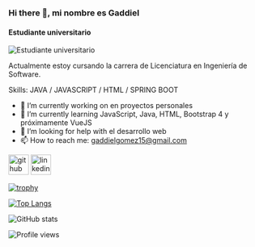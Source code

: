 ### Hi there 👋, mi nombre es Gaddiel
#### Estudiante universitario
![Estudiante universitario](https://arturssmirnovs.github.io/github-profile-readme-generator/images/banner.png)

Actualmente estoy cursando la carrera de Licenciatura en Ingeniería de Software.

Skills: JAVA / JAVASCRIPT / HTML / SPRING BOOT

- 🔭 I’m currently working on en proyectos personales 
- 🌱 I’m currently learning JavaScript, Java, HTML, Bootstrap 4 y próximamente VueJS 
- 🤔 I’m looking for help with el desarrollo web 
- 📫 How to reach me: gaddielgomez15@gmail.com 


[<img src='https://cdn.jsdelivr.net/npm/simple-icons@3.0.1/icons/github.svg' alt='github' height='40'>](https://github.com/gadd-gj)  [<img src='https://cdn.jsdelivr.net/npm/simple-icons@3.0.1/icons/linkedin.svg' alt='linkedin' height='40'>](https://www.linkedin.com/in/gaddiel-gómez-jiménez-b66093196/)  

[![trophy](https://github-profile-trophy.vercel.app/?username=gadd-gj)](https://github.com/ryo-ma/github-profile-trophy)

[![Top Langs](https://github-readme-stats.vercel.app/api/top-langs/?username=gadd-gj)](https://github.com/anuraghazra/github-readme-stats)

![GitHub stats](https://github-readme-stats.vercel.app/api?username=gadd-gj&show_icons=true&count_private=true)  

![Profile views](https://gpvc.arturio.dev/gadd-gj)  
